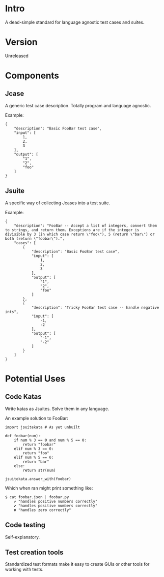 # Intro

A dead-simple standard for language agnostic test cases and suites.

# Version

Unreleased

# Components

## Jcase

A generic test case description. Totally program and language agnostic.

Example:

```
{
    "description": "Basic FooBar test case",
    "input": [
        1,
        2,
        3
    ],
    "output": [
        "1",
        "2",
        "foo"
    ]
}
```

## Jsuite

A specific way of collecting Jcases into a test suite.

Example:

```
{
    "description": "FooBar -- Accept a list of integers, convert them to strings, and return them. Exceptions are if the integer is divisible by 3 (in which case return \"foo\"), 5 (return \"bar\") or both (return \"foobar\").",
    "cases": [
        {
            "description": "Basic FooBar test case",
            "input": [
                1,
                2,
                3
            ],
            "output": [
                "1",
                "2",
                "foo"
            ]
        },
        {
            "description": "Tricky FooBar test case -- handle negative ints",
            "input": [
                -1,
                -2
            ],
            "output": [
                "-1",
                "-2"
            ]
        }
    ]
}
```

# Potential Uses

## Code Katas

Write katas as Jsuites. Solve them in any language.

An example solution to FooBar:

```
import jsuitekata # As yet unbuilt

def foobar(num):
    if num % 3 == 0 and num % 5 == 0:
        return "foobar"
    elif num % 3 == 0:
        return "foo"
    elif num % 5 == 0:
        return "bar"
    else:
        return str(num)

jsuitekata.answer_with(foobar)
```

Which when ran might print something like:

```
$ cat foobar.json | foobar.py
    ✔ "handles positive numbers correctly"
    ✔ "handles positive numbers correctly"
    ✘ "handles zero correctly"
```

## Code testing

Self-explanatory.

## Test creation tools

Standardized test formats make it easy to create GUIs or other tools for working with tests.
